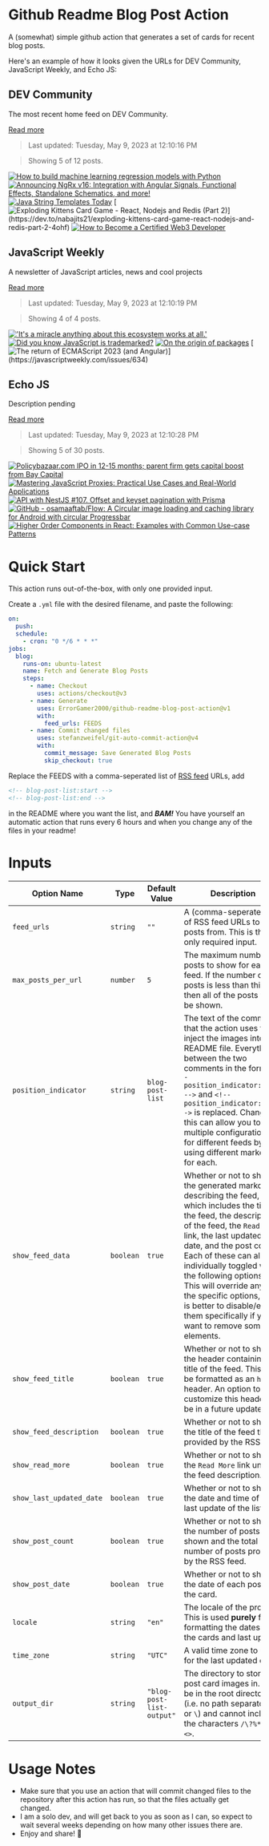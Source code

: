 # Github Readme Blog Post Action

A (somewhat) simple github action that generates a set of cards for recent blog posts.

Here's an example of how it looks given the URLs for DEV Community, JavaScript Weekly, and Echo JS:

<!-- post-list:start -->
## DEV Community

The most recent home feed on DEV Community.

[Read more](https://dev.to)
> Last updated: Tuesday, May 9, 2023 at 12:10:16 PM

> Showing 5 of 12 posts.

[![How to build machine learning regression models with Python](https://raw.githubusercontent.com/ErrorGamer2000/github-readme-blog-post-action/main/generated_files/DEV_Community/How_to_build_machine_learning_regression_models_with_Python.svg)](https://dev.to/educative/how-to-build-machine-learning-regression-models-with-python-54a4)
[![Announcing NgRx v16: Integration with Angular Signals, Functional Effects, Standalone Schematics, and more!](https://raw.githubusercontent.com/ErrorGamer2000/github-readme-blog-post-action/main/generated_files/DEV_Community/Announcing_NgRx_v16__Integration_with_Angular_Signals__Functional_Effects__Standalone_Schematics__and_more!.svg)](https://dev.to/ngrx/announcing-ngrx-v16-integration-with-angular-signals-functional-effects-standalone-schematics-and-more-5gk6)
[![Java String Templates Today](https://raw.githubusercontent.com/ErrorGamer2000/github-readme-blog-post-action/main/generated_files/DEV_Community/Java_String_Templates_Today.svg)](https://dev.to/codenameone/java-string-templates-today-p4j)
[![Exploding Kittens Card Game - React, Nodejs and Redis (Part 2)](https://raw.githubusercontent.com/ErrorGamer2000/github-readme-blog-post-action/main/generated_files/DEV_Community/Exploding_Kittens_Card_Game_-_React__Nodejs_and_Redis_(Part_2).svg)](https://dev.to/nabajits21/exploding-kittens-card-game-react-nodejs-and-redis-part-2-4ohf)
[![How to Become a Certified Web3 Developer](https://raw.githubusercontent.com/ErrorGamer2000/github-readme-blog-post-action/main/generated_files/DEV_Community/How_to_Become_a_Certified_Web3_Developer.svg)](https://dev.to/kudoser/how-to-become-a-certified-web3-developer-iph)


## JavaScript Weekly

A newsletter of JavaScript articles, news and cool projects

[Read more](https://javascriptweekly.com/)
> Last updated: Tuesday, May 9, 2023 at 12:10:19 PM

> Showing 4 of 4 posts.

[!['It's a miracle anything about this ecosystem works at all.'](https://raw.githubusercontent.com/ErrorGamer2000/github-readme-blog-post-action/main/generated_files/JavaScript_Weekly/'It's_a_miracle_anything_about_this_ecosystem_works_at_all.'.svg)](https://javascriptweekly.com/issues/637)
[![Did you know JavaScript is trademarked?](https://raw.githubusercontent.com/ErrorGamer2000/github-readme-blog-post-action/main/generated_files/JavaScript_Weekly/Did_you_know_JavaScript_is_trademarked_.svg)](https://javascriptweekly.com/issues/636)
[![On the origin of packages](https://raw.githubusercontent.com/ErrorGamer2000/github-readme-blog-post-action/main/generated_files/JavaScript_Weekly/On_the_origin_of_packages.svg)](https://javascriptweekly.com/issues/635)
[![The return of ECMAScript 2023 (and Angular)](https://raw.githubusercontent.com/ErrorGamer2000/github-readme-blog-post-action/main/generated_files/JavaScript_Weekly/The_return_of_ECMAScript_2023_(and_Angular).svg)](https://javascriptweekly.com/issues/634)


## Echo JS

Description pending

[Read more](
http://www.echojs.com
)
> Last updated: Tuesday, May 9, 2023 at 12:10:28 PM

> Showing 5 of 30 posts.

[![Policybazaar.com IPO in 12-15 months; parent firm gets capital boost from Bay Capital](https://raw.githubusercontent.com/ErrorGamer2000/github-readme-blog-post-action/main/generated_files/_Echo_JS_/Policybazaar.com_IPO_in_12-15_months;_parent_firm_gets_capital_boost_from_Bay_Capital.svg)](https://www.moneycontrol.com/news/business/companies/policybazaar-com-ipo-in-12-15-months-parent-firm-gets-capital-boost-from-bay-capital-6600971.html)
[![Mastering JavaScript Proxies: Practical Use Cases and Real-World Applications](https://raw.githubusercontent.com/ErrorGamer2000/github-readme-blog-post-action/main/generated_files/_Echo_JS_/Mastering_JavaScript_Proxies__Practical_Use_Cases_and_Real-World_Applications.svg)](https://soshace.com/mastering-javascript-proxies-practical-use-cases-and-real-world-applications/)
[![API with NestJS #107. Offset and keyset pagination with Prisma](https://raw.githubusercontent.com/ErrorGamer2000/github-readme-blog-post-action/main/generated_files/_Echo_JS_/API_with_NestJS__107._Offset_and_keyset_pagination_with_Prisma.svg)](https://wanago.io/2023/05/08/api-nestjs-pagination-prisma/)
[![GitHub - osamaaftab/Flow: A Circular image loading and caching library for Android with circular Progressbar](https://raw.githubusercontent.com/ErrorGamer2000/github-readme-blog-post-action/main/generated_files/_Echo_JS_/GitHub_-_osamaaftab_Flow__A_Circular_image_loading_and_caching_library_for_Android_with_circular_Progressbar.svg)](https://github.com/osamaaftab/Flow)
[![Higher Order Components in React: Examples with Common Use-case Patterns](https://raw.githubusercontent.com/ErrorGamer2000/github-readme-blog-post-action/main/generated_files/_Echo_JS_/Higher_Order_Components_in_React__Examples_with_Common_Use-case_Patterns.svg)](https://medium.com/@jamesbordane57/higher-order-components-in-react-examples-with-common-use-case-patterns-e47e3f400347)


<!-- post-list:end -->

# Quick Start

This action runs out-of-the-box, with only one provided input.

Create a `.yml` file with the desired filename, and paste the following:

```yml
on:
  push:
  schedule:
    - cron: "0 */6 * * *"
jobs:
  blog:
    runs-on: ubuntu-latest
    name: Fetch and Generate Blog Posts
    steps:
      - name: Checkout
        uses: actions/checkout@v3
      - name: Generate
        uses: ErrorGamer2000/github-readme-blog-post-action@v1
        with:
          feed_urls: FEEDS
      - name: Commit changed files
        uses: stefanzweifel/git-auto-commit-action@v4
        with:
          commit_message: Save Generated Blog Posts
          skip_checkout: true
```

Replace the FEEDS with a comma-seperated list of [RSS feed](https://rss.com/blog/how-do-rss-feeds-work/) URLs, add

```md
<!-- blog-post-list:start -->
<!-- blog-post-list:end -->
```

in the README where you want the list, and **_BAM!_** You have yourself an automatic action that runs every 6 hours and when you change any of the files in your readme!

# Inputs

<table>
  <thead>
    <tr>
      <th>Option Name</th>
      <th>Type</th>
      <th>Default Value</th>
      <th>Description</th>
    </tr>
  </thead>
  <tbody>
    <tr>
      <td><code>feed_urls</code></td>
      <td><code>string</code></td>
      <td><code>""</code></td>
      <td>A (comma-seperated) list of RSS feed URLs to load posts from. This is the only required input.</td>
    </tr>
    <tr>
      <td><code>max_posts_per_url</code></td>
      <td><code>number</code></td>
      <td><code>5</code></td>
      <td>The maximum number of posts to show for each feed. If the number of posts is less than this, then all of the posts will be shown.</td>
    </tr>
    <tr>
      <td><code>position_indicator</code></td>
      <td><code>string</code></td>
      <td><code>blog-post-list</code></td>
      <td>The text of the comments that the action uses to inject the images into the README file. Everything between the two comments in the form <code>&lt;!-- position_indicator:start --&gt;</code> and <code>&lt;!-- position_indicator:end --&gt;</code> is replaced. Changing this can allow you to use multiple configurations for different feeds by using different markers for each.</td>
    </tr>
    <tr>
      <td><code>show_feed_data</code></td>
      <td><code>boolean</code></td>
      <td><code>true</code></td>
      <td>Whether or not to show the generated markdown describing the feed, which includes the title of the feed, the description of the feed, the <code>Read More</code> link, the last updated date, and the post count. Each of these can also be individually toggled with the following options. This will override any of the specific options, so it is better to disable/enable them specifically if you want to remove some elements.</td>
    </tr>
    <tr>
      <td><code>show_feed_title</code></td>
      <td><code>boolean</code></td>
      <td><code>true</code></td>
      <td>Whether or not to show the header containing the title of the feed. This will be formatted as an <code>h2</code> header. An option to customize this header will be in a future update.</td>
    </tr>
    <tr>
      <td><code>show_feed_description</code></td>
      <td><code>boolean</code></td>
      <td><code>true</code></td>
      <td>Whether or not to show the title of the feed that is provided by the RSS feed.</td>
    </tr>
    <tr>
      <td><code>show_read_more</code></td>
      <td><code>boolean</code></td>
      <td><code>true</code></td>
      <td>Whether or not to show the <code>Read More</code> link under the feed description.</td>
    </tr>
    <tr>
      <td><code>show_last_updated_date</code></td>
      <td><code>boolean</code></td>
      <td><code>true</code></td>
      <td>Whether or not to show the date and time of the last update of the list.</td>
    </tr>
    <tr>
      <td><code>show_post_count</code></td>
      <td><code>boolean</code></td>
      <td><code>true</code></td>
      <td>Whether or not to show the number of posts shown and the total number of posts provided by the RSS feed.</td>
    </tr>
    <tr>
      <td><code>show_post_date</code></td>
      <td><code>boolean</code></td>
      <td><code>true</code></td>
      <td>Whether or not to show the date of each post on the card.</td>
    </tr>
    <tr>
      <td><code>locale</code></td>
      <td><code>string</code></td>
      <td><code>"en"</code></td>
      <td>The locale of the project. This is used <strong>purely</strong> for formatting the dates of the cards and last update.</td>
    </tr>
    <tr>
      <td><code>time_zone</code></td>
      <td><code>string</code></td>
      <td><code>"UTC"</code></td>
      <td>A valid time zone to use for the last updated date.</td>
    </tr>
    <tr>
      <td><code>output_dir</code></td>
      <td><code>string</code></td>
      <td><code>"blog-post-list-output"</code></td>
      <td>The directory to store the post card images in. Must be in the root directory (i.e. no path separators <code>/</code> or <code>\</code>) and cannot include the characters <code>/\?%*:|"&lt;&gt;</code>.</td>
    </tr>
<!--
    <tr>
      <td><code></code></td>
      <td><cde></cde></td>
      <td><code></code></td>
      <td></td>
    </tr>
-->
  </tbody>
</table>

# Usage Notes

- Make sure that you use an action that will commit changed files to the repository after this action has run, so that the files actually get changed.
- I am a solo dev, and will get back to you as soon as I can, so expect to wait several weeks depending on how many other issues there are.
- Enjoy and share! 🤗
